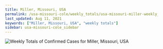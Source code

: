 ```yaml
---
title: Miller, Missouri, USA
permalink: /usa-missouri-cole/weekly_totals/usa-missouri-miller-weekly_totals.html
last_updated: Aug 11, 2021
keywords: ["Miller, Missouri, USA", "weekly totals"]
sidebar: usa-missouri-cole_sidebar
---
```


![Weekly Totals of Confirmed Cases for Miller, Missouri, USA](/covid_tracker/images/graphs/usa-missouri-miller-weekly_totals_graph.png)
